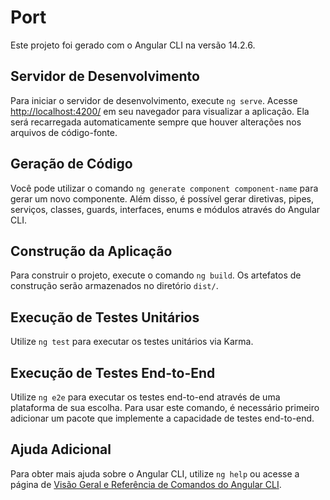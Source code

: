 # Port

Este projeto foi gerado com o Angular CLI na versão 14.2.6.

## Servidor de Desenvolvimento

Para iniciar o servidor de desenvolvimento, execute `ng serve`. Acesse [http://localhost:4200/](http://localhost:4200/) em seu navegador para visualizar a aplicação. Ela será recarregada automaticamente sempre que houver alterações nos arquivos de código-fonte.

## Geração de Código

Você pode utilizar o comando `ng generate component component-name` para gerar um novo componente. Além disso, é possível gerar diretivas, pipes, serviços, classes, guards, interfaces, enums e módulos através do Angular CLI.

## Construção da Aplicação

Para construir o projeto, execute o comando `ng build`. Os artefatos de construção serão armazenados no diretório `dist/`.

## Execução de Testes Unitários

Utilize `ng test` para executar os testes unitários via Karma.

## Execução de Testes End-to-End

Utilize `ng e2e` para executar os testes end-to-end através de uma plataforma de sua escolha. Para usar este comando, é necessário primeiro adicionar um pacote que implemente a capacidade de testes end-to-end.

## Ajuda Adicional

Para obter mais ajuda sobre o Angular CLI, utilize `ng help` ou acesse a página de [Visão Geral e Referência de Comandos do Angular CLI](https://angular.io/cli).

